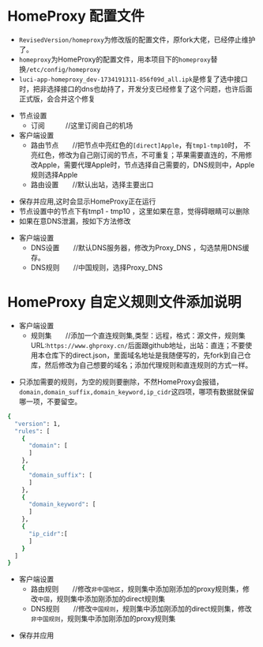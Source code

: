 # HomeProxy 配置文件
* ```RevisedVersion/homeproxy```为修改版的配置文件，原fork大佬，已经停止维护了。
* ```homeproxy```为HomeProxy的配置文件，用本项目下的```homeproxy```替换```/etc/config/homeproxy```
* ```luci-app-homeproxy_dev-1734191311-856f09d_all.ipk```是修复了选中接口时，把非选择接口的dns也劫持了，开发分支已经修复了这个问题，也许后面正式版，会合并这个修复
- 节点设置
  - 订阅　　　//这里订阅自己的机场
- 客户端设置
  - 路由节点　　//把节点中亮红色的```[direct]Apple```，有```tmp1-tmp10```时， 不亮红色，修改为自己刚订阅的节点，不可重复；苹果需要直连的，不用修改Apple，需要代理Apple时，节点选择自己需要的，DNS规则中，Apple规则选择Apple
  - 路由设置　　//默认出站，选择主要出口
* 保存并应用,这时会显示HomeProxy正在运行
* 节点设置中的节点下有tmp1 - tmp10 ，这里如果在意，觉得碍眼睛可以删除
* 如果在意DNS泄漏，按如下方法修改
- 客户端设置
  - DNS设置　　//默认DNS服务器，修改为Proxy_DNS ，勾选禁用DNS缓存。
  - DNS规则　　//中国规则，选择Proxy_DNS
# HomeProxy 自定义规则文件添加说明
- 客户端设置
  - 规则集　　//添加一个直连规则集,类型：远程，格式：源文件，规则集URL:```https://www.ghproxy.cn/```后面跟github地址，出站：直连；不要使用本仓库下的direct.json，里面域名地址是我随便写的，先fork到自己仓库，然后修改为自己想要的域名；添加代理规则和直连规则的方式一样。
* 只添加需要的规则，为空的规则要删除，不然HomeProxy会报错，```domain,domain_suffix,domain_keyword,ip_cidr```这四项，哪项有数据就保留哪一项，不要留空。
``` bash
{
  "version": 1,
  "rules": [
    {
      "domain": [
      ]
    },
    {
      "domain_suffix": [
      ]
    },
    {
      "domain_keyword": [
      ]
    },
    {
      "ip_cidr":[
      ]
    }
  ]
}
```
- 客户端设置
  - 路由规则　　//修改```非中国地区```，规则集中添加刚添加的proxy规则集，修改```中国```，规则集中添加刚添加的direct规则集
  - DNS规则　　//修改```中国规则```，规则集中添加刚添加的direct规则集，修改```非中国规则```，规则集中添加刚添加的proxy规则集
* 保存并应用
